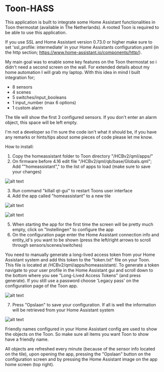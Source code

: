 # Toon-HASS

This application is built to integrate some Home Assistant functionalities in Toon thermostat (available in The Netherlands). A rooted Toon is required to be able to use this application. 

If you use SSL and Home Assistant version 0.73.0 or higher make sure to set 'ssl_profile: intermediate' in your Home Assistants configuration.yaml (in the http section; https://www.home-assistant.io/components/http/).

My main goal was to enable some key features on the Toon thermostat so i didn't need a second screen on the wall. For extended details about my home automation I will grab my laptop. With this idea in mind I built integration for;
- 8 sensors
- 4 scenes
- 5 switches/input_booleans
- 1 input_number (max 6 options)
- 1 custom alarm

The tile will show the first 3 configured sensors. If you don't enter an alarm object, this space will be left empty. 

I'm not a developer so I'm sure the code isn't what it should be, if you have any remarks or hints/tips about some pieces of code please let me know.


How to install:
1. Copy the homeassistant folder to Toon directory "/HCBv2/qml/apps/"
2. On firmware before 4.16 edit file "/HCBv2/qml/qb/base/Globals.qml"; Add ""homeassistant"," to the list of apps to load (make sure to save your changes)

![alt text](https://github.com/Luc-S/Toon-HASS/blob/master/README%20images/Globals.qml.png)

3. Run command "killall qt-gui" to restart Toons user interface
4. Add the app called "homeassistant" to a new tile

![alt text](https://github.com/Luc-S/Toon-HASS/blob/master/README%20images/tile.png)

![alt text](https://github.com/Luc-S/Toon-HASS/blob/master/README%20images/tile_dim.png)

5. When starting the app for the first time the screen will be pretty much empty, click on "Instellingen" to configure the app
6. On the configuration page enter the Home Assistant connection info and entity_id's you want to be shown (press the left/right arrows to scroll through sensors/scenes/switches)

You need to manually generate a long-lived access token from your Home Assistant system and add this token to the "token.txt" file on your Toon. This file is located at /HCBv2/qml/apps/homeassistant/. To generate a token navigate to your user profile in the Home Assistant gui and scroll down to the bottom where you see "Long-Lived Access Tokens" (and press generate). 
If you still use a password choose 'Legacy pass' on the configuration page of the Toon app.

![alt text](https://github.com/Luc-S/Toon-HASS/blob/master/README%20images/configuration.png)

7. Press "Opslaan" to save your configuration. If all is well the information will be retrieved from your Home Assistant system

![alt text](https://github.com/Luc-S/Toon-HASS/blob/master/README%20images/configured.png)


Friendly names configured in your Home Assistant config are used to show the objects on the Toon. So make sure all items you want Toon to show have a friendly name. 

All objects are refreshed every minute (because of the sensor info located on the tile), upon opening the app, pressing the "Opslaan" button on the configuration screen and by pressing the Home Assistant image on the app home screen (top right).
